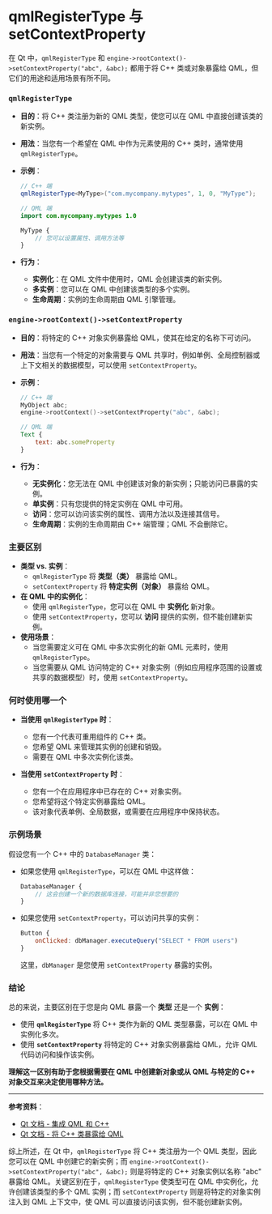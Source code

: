 # qmlRegisterType 与 setContextProperty

在 Qt 中，`qmlRegisterType` 和 `engine->rootContext()->setContextProperty("abc", &abc);` 都用于将 C++ 类或对象暴露给 QML，但它们的用途和适用场景有所不同。

### `qmlRegisterType`

- **目的**：将 C++ 类注册为新的 QML 类型，使您可以在 QML 中直接创建该类的新实例。
- **用法**：当您有一个希望在 QML 中作为元素使用的 C++ 类时，通常使用 `qmlRegisterType`。
- **示例**：

  ```cpp
  // C++ 端
  qmlRegisterType<MyType>("com.mycompany.mytypes", 1, 0, "MyType");
  ```

  ```qml
  // QML 端
  import com.mycompany.mytypes 1.0

  MyType {
      // 您可以设置属性、调用方法等
  }
  ```

- **行为**：
  - **实例化**：在 QML 文件中使用时，QML 会创建该类的新实例。
  - **多实例**：您可以在 QML 中创建该类型的多个实例。
  - **生命周期**：实例的生命周期由 QML 引擎管理。

### `engine->rootContext()->setContextProperty`

- **目的**：将特定的 C++ 对象实例暴露给 QML，使其在给定的名称下可访问。
- **用法**：当您有一个特定的对象需要与 QML 共享时，例如单例、全局控制器或上下文相关的数据模型，可以使用 `setContextProperty`。
- **示例**：

  ```cpp
  // C++ 端
  MyObject abc;
  engine->rootContext()->setContextProperty("abc", &abc);
  ```

  ```qml
  // QML 端
  Text {
      text: abc.someProperty
  }
  ```

- **行为**：
  - **无实例化**：您无法在 QML 中创建该对象的新实例；只能访问已暴露的实例。
  - **单实例**：只有您提供的特定实例在 QML 中可用。
  - **访问**：您可以访问该实例的属性、调用方法以及连接其信号。
  - **生命周期**：实例的生命周期由 C++ 端管理；QML 不会删除它。

### 主要区别

- **类型 vs. 实例**：
  - `qmlRegisterType` 将 **类型（类）** 暴露给 QML。
  - `setContextProperty` 将 **特定实例（对象）** 暴露给 QML。
- **在 QML 中的实例化**：
  - 使用 `qmlRegisterType`，您可以在 QML 中 **实例化** 新对象。
  - 使用 `setContextProperty`，您可以 **访问** 提供的实例，但不能创建新实例。
- **使用场景**：
  - 当您需要定义可在 QML 中多次实例化的新 QML 元素时，使用 `qmlRegisterType`。
  - 当您需要从 QML 访问特定的 C++ 对象实例（例如应用程序范围的设置或共享的数据模型）时，使用 `setContextProperty`。

### 何时使用哪一个

- **当使用 `qmlRegisterType` 时**：
  - 您有一个代表可重用组件的 C++ 类。
  - 您希望 QML 来管理其实例的创建和销毁。
  - 需要在 QML 中多次实例化该类。
  
- **当使用 `setContextProperty` 时**：
  - 您有一个在应用程序中已存在的 C++ 对象实例。
  - 您希望将这个特定实例暴露给 QML。
  - 该对象代表单例、全局数据，或需要在应用程序中保持状态。

### 示例场景

假设您有一个 C++ 中的 `DatabaseManager` 类：

- 如果您使用 `qmlRegisterType`，可以在 QML 中这样做：

  ```qml
  DatabaseManager {
      // 这会创建一个新的数据库连接，可能并非您想要的
  }
  ```

- 如果您使用 `setContextProperty`，可以访问共享的实例：

  ```qml
  Button {
      onClicked: dbManager.executeQuery("SELECT * FROM users")
  }
  ```

  这里，`dbManager` 是您使用 `setContextProperty` 暴露的实例。

### 结论

总的来说，主要区别在于您是向 QML 暴露一个 **类型** 还是一个 **实例**：

- 使用 **`qmlRegisterType`** 将 C++ 类作为新的 QML 类型暴露，可以在 QML 中实例化多次。
- 使用 **`setContextProperty`** 将特定的 C++ 对象实例暴露给 QML，允许 QML 代码访问和操作该实例。

**理解这一区别有助于您根据需要在 QML 中创建新对象或从 QML 与特定的 C++ 对象交互来决定使用哪种方法。**

---

**参考资料**：

- [Qt 文档 - 集成 QML 和 C++](https://doc.qt.io/qt-5/qtqml-cppintegration-overview.html)
- [Qt 文档 - 将 C++ 类暴露给 QML](https://doc.qt.io/qt-5/qtqml-cppintegration-exposecppattributes.html)

综上所述，在 Qt 中，`qmlRegisterType` 将 C++ 类注册为一个 QML 类型，因此您可以在 QML 中创建它的新实例；而 `engine->rootContext()->setContextProperty("abc", &abc);` 则是将特定的 C++ 对象实例以名称 "abc" 暴露给 QML。关键区别在于，`qmlRegisterType` 使类型可在 QML 中实例化，允许创建该类型的多个 QML 实例；而 `setContextProperty` 则是将特定的对象实例注入到 QML 上下文中，使 QML 可以直接访问该实例，但不能创建新实例。